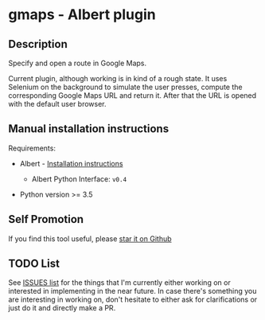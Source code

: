 # gmaps - Albert plugin

## Description

Specify and open a route in Google Maps.

Current plugin, although working is in kind of a rough state. It uses Selenium
on the background to simulate the user presses, compute the corresponding Google
Maps URL and return it. After that the URL is opened with the default user
browser.

## Manual installation instructions

Requirements:

- Albert - [Installation instructions](https://albertlauncher.github.io/docs/installing/)
    - Albert Python Interface: ``v0.4``

- Python version >= 3.5

## Self Promotion

If you find this tool useful, please [star it on Github](https://github.com/bergercookie/awesome-albert-plugins)

## TODO List

See [ISSUES list](https://github.com/bergercookie/awesome-albert-plugins/issues) for the things that
I'm currently either working on or interested in implementing in the near
future. In case there's something you are interesting in working on, don't
hesitate to either ask for clarifications or just do it and directly make a PR.
